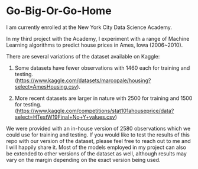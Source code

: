 # Go-Big-Or-Go-Home

I am currently enrolled at the New York City Data Science Academy.

In my third project with the Academy, I experiment with a range of Machine Learning algorithms to predict house prices in Ames, Iowa (2006~2010).

There are several variations of the dataset available on Kaggle:
1. Some datasets have fewer observations with 1460 each for training and testing.  
(https://www.kaggle.com/datasets/marcopale/housing?select=AmesHousing.csv). 

2. More recent datasets are larger in nature with 2500 for training and 1500 for testing. 
 (https://www.kaggle.com/competitions/stat101ahouseprice/data?select=HTestW19Final+No+Y+values.csv)
 
We were provided with an in-house version of 2580 observations which we could use for training and testing. If you would like to test the results of this repo with our version of the dataset, please feel free to reach out to me and I will happily share it. Most of the models employed in my project can also be extended to other versions of the dataset as well, although results may vary on the margin depending on the exact version being used.  

